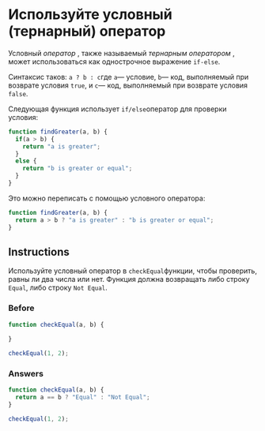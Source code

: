 # Используйте условный (тернарный) оператор
Условный _оператор_ , также называемый _тернарным оператором_ , может использоваться как однострочное выражение `if-else`.

Синтаксис таков: `a ? b : c`где `a`— условие, `b`— код, выполняемый при возврате условия `true`, и `c`— код, выполняемый при возврате условия `false`.

Следующая функция использует `if/else`оператор для проверки условия:
```javascript
function findGreater(a, b) {
  if(a > b) {
    return "a is greater";
  }
  else {
    return "b is greater or equal";
  }
}
```
Это можно переписать с помощью условного оператора:
```javascript
function findGreater(a, b) {
  return a > b ? "a is greater" : "b is greater or equal";
}
```
## Instructions

Используйте условный оператор в `checkEqual`функции, чтобы проверить, равны ли два числа или нет. Функция должна возвращать либо строку `Equal`, либо строку `Not Equal`.

### Before

```javascript
function checkEqual(a, b) {
  
}

checkEqual(1, 2);
```

### Answers

```javascript
function checkEqual(a, b) {
  return a == b ? "Equal" : "Not Equal";
}

checkEqual(1, 2);
```

